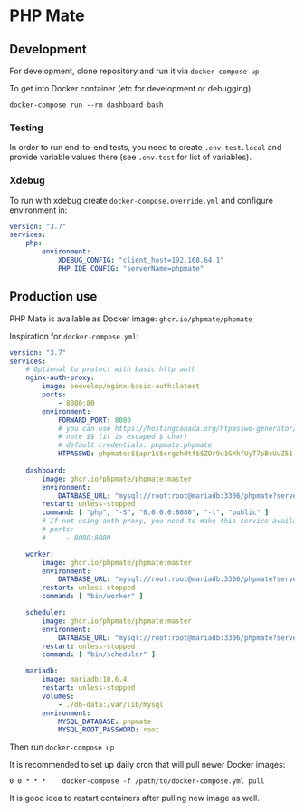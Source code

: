 # PHP Mate

## Development

For development, clone repository and run it via `docker-compose up`

To get into Docker container (etc for development or debugging):

```shell
docker-compose run --rm dashboard bash
```

### Testing

In order to run end-to-end tests, you need to create `.env.test.local` and provide variable values there (see `.env.test` for list of variables).

### Xdebug

To run with xdebug create `docker-compose.override.yml` and configure environment in:
```yaml
version: "3.7"
services:
    php:
        environment:
            XDEBUG_CONFIG: "client_host=192.168.64.1"
            PHP_IDE_CONFIG: "serverName=phpmate"
```


## Production use

PHP Mate is available as Docker image: `ghcr.io/phpmate/phpmate`

Inspiration for `docker-compose.yml`:

```yaml
version: "3.7"
services:
    # Optional to protect with basic http auth
    nginx-auth-proxy:
        image: beevelop/nginx-basic-auth:latest
        ports:
            - 8080:80
        environment:
            FORWARD_PORT: 8080
            # you can use https://hostingcanada.org/htpasswd-generator/ 
            # note $$ (it is escaped $ char)
            # default credentials: phpmate:phpmate
            HTPASSWD: phpmate:$$apr1$$crgzhdtf$$ZOr9u1GXhfUyT7pBcUuZ51
    
    dashboard:
        image: ghcr.io/phpmate/phpmate:master
        environment:
            DATABASE_URL: "mysql://root:root@mariadb:3306/phpmate?serverVersion=mariadb-10.6.4&charset=utf8"
        restart: unless-stopped
        command: [ "php", "-S", "0.0.0.0:8080", "-t", "public" ]
        # If not using auth proxy, you need to make this service available:
        # ports:
        #     - 8080:8080

    worker:
        image: ghcr.io/phpmate/phpmate:master
        environment:
            DATABASE_URL: "mysql://root:root@mariadb:3306/phpmate?serverVersion=mariadb-10.6.4&charset=utf8"
        restart: unless-stopped
        command: [ "bin/worker" ]

    scheduler:
        image: ghcr.io/phpmate/phpmate:master
        environment:
            DATABASE_URL: "mysql://root:root@mariadb:3306/phpmate?serverVersion=mariadb-10.6.4&charset=utf8"
        restart: unless-stopped
        command: [ "bin/scheduler" ]

    mariadb:
        image: mariadb:10.6.4
        restart: unless-stopped
        volumes:
            - ./db-data:/var/lib/mysql
        environment:
            MYSQL_DATABASE: phpmate
            MYSQL_ROOT_PASSWORD: root
```

Then run `docker-compose up`

It is recommended to set up daily cron that will pull newer Docker images:
```
0 0 * * *    docker-compose -f /path/to/docker-compose.yml pull
```
It is good idea to restart containers after pulling new image as well.
